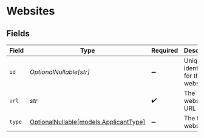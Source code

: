 # Websites


## Fields

| Field                                                                | Type                                                                 | Required                                                             | Description                                                          | Example                                                              |
| -------------------------------------------------------------------- | -------------------------------------------------------------------- | -------------------------------------------------------------------- | -------------------------------------------------------------------- | -------------------------------------------------------------------- |
| `id`                                                                 | *OptionalNullable[str]*                                              | :heavy_minus_sign:                                                   | Unique identifier for the website                                    | 12345                                                                |
| `url`                                                                | *str*                                                                | :heavy_check_mark:                                                   | The website URL                                                      | http://example.com                                                   |
| `type`                                                               | [OptionalNullable[models.ApplicantType]](../models/applicanttype.md) | :heavy_minus_sign:                                                   | The type of website                                                  | primary                                                              |
